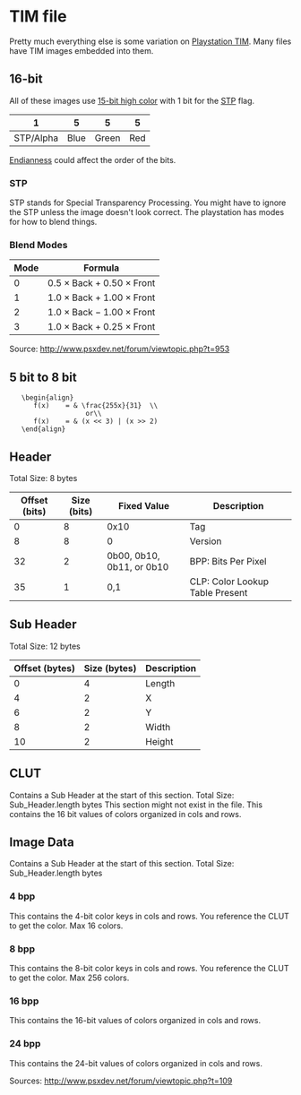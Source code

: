 TIM file
=====
Pretty much everything else is some variation on
[Playstation TIM](http://fileformats.archiveteam.org/wiki/TIM_(PlayStation_graphics)). Many files have TIM images embedded into them.

## 16-bit

All of these images use [15-bit high color](https://en.wikipedia.org/wiki/High_color#15-bit_high_color) with 1 bit for the [STP](#stp) flag.

| 1 | 5 | 5 | 5 |
| --- | --- | --- | --- |
| STP/Alpha | Blue | Green | Red |

[Endianness](https://en.wikipedia.org/wiki/Endianness) could affect the order of the bits.

### STP

STP stands for Special Transparency Processing. You might have to ignore the STP unless the image doesn't look correct. The playstation has modes for how to
blend things.

### Blend Modes

| Mode | Formula                                 |
|------|-----------------------------------------|
| 0    | $0.5 \times \text{Back} + 0.50 \times \text{Front}$ |
| 1    | $1.0 \times \text{Back} + 1.00 \times \text{Front}$ |
| 2    | $1.0 \times \text{Back} - 1.00 \times \text{Front}$ |
| 3    | $1.0 \times \text{Back} + 0.25 \times \text{Front}$ |

Source:
http://www.psxdev.net/forum/viewtopic.php?t=953

## 5 bit to 8 bit

```{math}
   \begin{align}
      f(x)    = & \frac{255x}{31}  \\
                   or\\   
      f(x)    = & (x << 3) | (x >> 2)
   \end{align}   
```

## Header

Total Size: 8 bytes

|Offset (bits)|Size (bits)|Fixed Value|Description|
|---|---|---|---|
|0|8|0x10|Tag|
|8|8|0|Version|
|32|2|0b00, 0b10, 0b11, or 0b10|BPP: Bits Per Pixel|
|35|1|0,1|CLP: Color Lookup Table Present|

## Sub Header

Total Size: 12 bytes

|Offset (bytes)|Size (bytes)|Description|
|---|---|---|
|0|4|Length|
|4|2|X|
|6|2|Y|
|8|2|Width|
|10|2|Height|

## CLUT

Contains a Sub Header at the start of this section. Total Size: Sub_Header.length bytes This section might not exist in the file. This contains the 16 bit
values of colors organized in cols and rows.

## Image Data

Contains a Sub Header at the start of this section. Total Size: Sub_Header.length bytes

### 4 bpp

This contains the 4-bit color keys in cols and rows. You reference the CLUT to get the color. Max 16 colors.

### 8 bpp

This contains the 8-bit color keys in cols and rows. You reference the CLUT to get the color. Max 256 colors.

### 16 bpp

This contains the 16-bit values of colors organized in cols and rows.

### 24 bpp

This contains the 24-bit values of colors organized in cols and rows.

Sources: http://www.psxdev.net/forum/viewtopic.php?t=109
